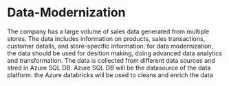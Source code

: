# Data-Modernization

The company has a large volume of sales data generated from multiple stores. The data includes information on products, sales transactions, customer details, and store-specific information.
for data modernization, the data should be used for desition making, doing advanced data analytics and transformation.
The data is collected from different data sources and stred in Azure SQL DB. 
Azure SQL DB will be the datasource of the data platform.
the Azure databricks will be used to cleans and enrich the data
